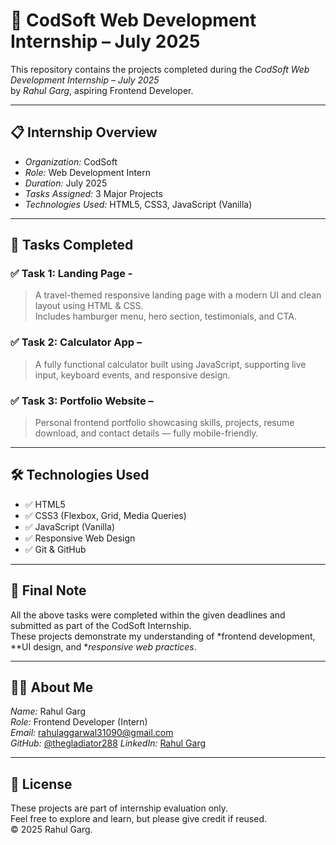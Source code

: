 # 🧠 CodSoft Web Development Internship – July 2025

This repository contains the projects completed during the *CodSoft Web Development Internship – July 2025*  
by *Rahul Garg*, aspiring Frontend Developer.

---

## 📋 Internship Overview

- *Organization:* CodSoft  
- *Role:* Web Development Intern  
- *Duration:* July 2025  
- *Tasks Assigned:* 3 Major Projects  
- *Technologies Used:* HTML5, CSS3, JavaScript (Vanilla)

---

## 📌 Tasks Completed

### ✅ Task 1: Landing Page -
> A travel-themed responsive landing page with a modern UI and clean layout using HTML & CSS.  
> Includes hamburger menu, hero section, testimonials, and CTA.

### ✅ Task 2: Calculator App –
> A fully functional calculator built using JavaScript, supporting live input, keyboard events, and responsive design.

### ✅ Task 3: Portfolio Website – 
> Personal frontend portfolio showcasing skills, projects, resume download, and contact details — fully mobile-friendly.

---

## 🛠 Technologies Used

- ✅ HTML5  
- ✅ CSS3 (Flexbox, Grid, Media Queries)  
- ✅ JavaScript (Vanilla)  
- ✅ Responsive Web Design  
- ✅ Git & GitHub

---

## 🏁 Final Note

All the above tasks were completed within the given deadlines and submitted as part of the CodSoft Internship.  
These projects demonstrate my understanding of *frontend development, **UI design, and **responsive web practices*.

---

## 🙋‍♂ About Me

*Name:* Rahul Garg  
*Role:* Frontend Developer (Intern)  
*Email:* rahulaggarwal31090@gmail.com  
*GitHub:* [@thegladiator288](https://github.com/thegladiator288)
*LinkedIn:* [Rahul Garg](https://www.linkedin.com/in/rahulgargwebdev)

---

## 🪪 License

These projects are part of internship evaluation only.  
Feel free to explore and learn, but please give credit if reused.  
© 2025 Rahul Garg.

